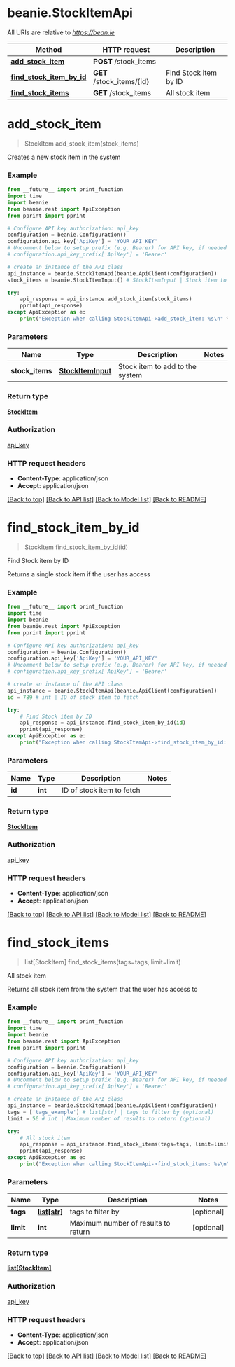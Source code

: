 # beanie.StockItemApi

All URIs are relative to *https://bean.ie*

Method | HTTP request | Description
------------- | ------------- | -------------
[**add_stock_item**](StockItemApi.md#add_stock_item) | **POST** /stock_items | 
[**find_stock_item_by_id**](StockItemApi.md#find_stock_item_by_id) | **GET** /stock_items/{id} | Find Stock item by ID
[**find_stock_items**](StockItemApi.md#find_stock_items) | **GET** /stock_items | All stock item


# **add_stock_item**
> StockItem add_stock_item(stock_items)



Creates a new stock item in the system

### Example
```python
from __future__ import print_function
import time
import beanie
from beanie.rest import ApiException
from pprint import pprint

# Configure API key authorization: api_key
configuration = beanie.Configuration()
configuration.api_key['ApiKey'] = 'YOUR_API_KEY'
# Uncomment below to setup prefix (e.g. Bearer) for API key, if needed
# configuration.api_key_prefix['ApiKey'] = 'Bearer'

# create an instance of the API class
api_instance = beanie.StockItemApi(beanie.ApiClient(configuration))
stock_items = beanie.StockItemInput() # StockItemInput | Stock item to add to the system

try:
    api_response = api_instance.add_stock_item(stock_items)
    pprint(api_response)
except ApiException as e:
    print("Exception when calling StockItemApi->add_stock_item: %s\n" % e)
```

### Parameters

Name | Type | Description  | Notes
------------- | ------------- | ------------- | -------------
 **stock_items** | [**StockItemInput**](StockItemInput.md)| Stock item to add to the system | 

### Return type

[**StockItem**](StockItem.md)

### Authorization

[api_key](../README.md#api_key)

### HTTP request headers

 - **Content-Type**: application/json
 - **Accept**: application/json

[[Back to top]](#) [[Back to API list]](../README.md#documentation-for-api-endpoints) [[Back to Model list]](../README.md#documentation-for-models) [[Back to README]](../README.md)

# **find_stock_item_by_id**
> StockItem find_stock_item_by_id(id)

Find Stock item by ID

Returns a single stock item if the user has access

### Example
```python
from __future__ import print_function
import time
import beanie
from beanie.rest import ApiException
from pprint import pprint

# Configure API key authorization: api_key
configuration = beanie.Configuration()
configuration.api_key['ApiKey'] = 'YOUR_API_KEY'
# Uncomment below to setup prefix (e.g. Bearer) for API key, if needed
# configuration.api_key_prefix['ApiKey'] = 'Bearer'

# create an instance of the API class
api_instance = beanie.StockItemApi(beanie.ApiClient(configuration))
id = 789 # int | ID of stock item to fetch

try:
    # Find Stock item by ID
    api_response = api_instance.find_stock_item_by_id(id)
    pprint(api_response)
except ApiException as e:
    print("Exception when calling StockItemApi->find_stock_item_by_id: %s\n" % e)
```

### Parameters

Name | Type | Description  | Notes
------------- | ------------- | ------------- | -------------
 **id** | **int**| ID of stock item to fetch | 

### Return type

[**StockItem**](StockItem.md)

### Authorization

[api_key](../README.md#api_key)

### HTTP request headers

 - **Content-Type**: application/json
 - **Accept**: application/json

[[Back to top]](#) [[Back to API list]](../README.md#documentation-for-api-endpoints) [[Back to Model list]](../README.md#documentation-for-models) [[Back to README]](../README.md)

# **find_stock_items**
> list[StockItem] find_stock_items(tags=tags, limit=limit)

All stock item

Returns all stock item from the system that the user has access to

### Example
```python
from __future__ import print_function
import time
import beanie
from beanie.rest import ApiException
from pprint import pprint

# Configure API key authorization: api_key
configuration = beanie.Configuration()
configuration.api_key['ApiKey'] = 'YOUR_API_KEY'
# Uncomment below to setup prefix (e.g. Bearer) for API key, if needed
# configuration.api_key_prefix['ApiKey'] = 'Bearer'

# create an instance of the API class
api_instance = beanie.StockItemApi(beanie.ApiClient(configuration))
tags = ['tags_example'] # list[str] | tags to filter by (optional)
limit = 56 # int | Maximum number of results to return (optional)

try:
    # All stock item
    api_response = api_instance.find_stock_items(tags=tags, limit=limit)
    pprint(api_response)
except ApiException as e:
    print("Exception when calling StockItemApi->find_stock_items: %s\n" % e)
```

### Parameters

Name | Type | Description  | Notes
------------- | ------------- | ------------- | -------------
 **tags** | [**list[str]**](str.md)| tags to filter by | [optional] 
 **limit** | **int**| Maximum number of results to return | [optional] 

### Return type

[**list[StockItem]**](StockItem.md)

### Authorization

[api_key](../README.md#api_key)

### HTTP request headers

 - **Content-Type**: application/json
 - **Accept**: application/json

[[Back to top]](#) [[Back to API list]](../README.md#documentation-for-api-endpoints) [[Back to Model list]](../README.md#documentation-for-models) [[Back to README]](../README.md)

